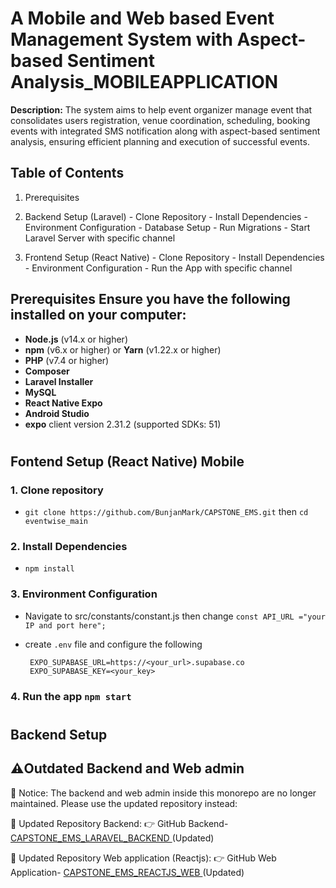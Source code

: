 # A Mobile and Web based Event Management System with Aspect-based Sentiment Analysis_MOBILEAPPLICATION

  **Description:** The system aims to help event organizer manage event that consolidates users registration, venue coordination, scheduling, booking events with  integrated SMS notification along with aspect-based sentiment analysis, ensuring efficient planning and execution of successful events.

  ## Table of Contents

  1. Prerequisites
  2. Backend Setup (Laravel) - Clone Repository - Install Dependencies - Environment Configuration - Database Setup - Run Migrations - Start Laravel Server with specific channel 
  
  3. Frontend Setup (React Native) - Clone Repository - Install Dependencies - Environment Configuration - Run the App with specific channel

  ## Prerequisites Ensure you have the following installed on your computer:

  - **Node.js** (v14.x or higher)
  - **npm** (v6.x or higher) or **Yarn** (v1.22.x or higher)
  - **PHP** (v7.4 or higher)
  - **Composer**
  - **Laravel Installer**
  - **MySQL**
  - **React Native Expo**
  - **Android Studio**
  - **expo** client version 2.31.2 (supported SDKs: 51)

#
  ## Fontend Setup (React Native) Mobile

### 1.  Clone repository
 - `git clone https://github.com/BunjanMark/CAPSTONE_EMS.git` then `cd eventwise_main`
### 2.  Install Dependencies
 - `npm install`
### 3.  Environment Configuration
 - Navigate to src/constants/constant.js then change `const API_URL ="your IP and port here";`
 - create `.env` file and configure the following


        EXPO_SUPABASE_URL=https://<your_url>.supabase.co
        EXPO_SUPABASE_KEY=<your_key>

### 4.  Run the app `npm start`

#

  ## Backend Setup
  ## ⚠️**Outdated Backend and Web admin** 
🚨 Notice: The backend and web admin inside this monorepo are no longer maintained. Please use the updated repository instead:

🔗 Updated Repository Backend:
👉 GitHub Backend- [CAPSTONE_EMS_LARAVEL_BACKEND ](https://github.com/BunjanMark/CAPSTONE_EMS_LARAVEL_BACKEND.git)(Updated) 


🔗 Updated Repository Web application (Reactjs):
👉 GitHub Web Application- [CAPSTONE_EMS_REACTJS_WEB ](https://github.com/symondlibago/EventWise-Web.git)(Updated) 
